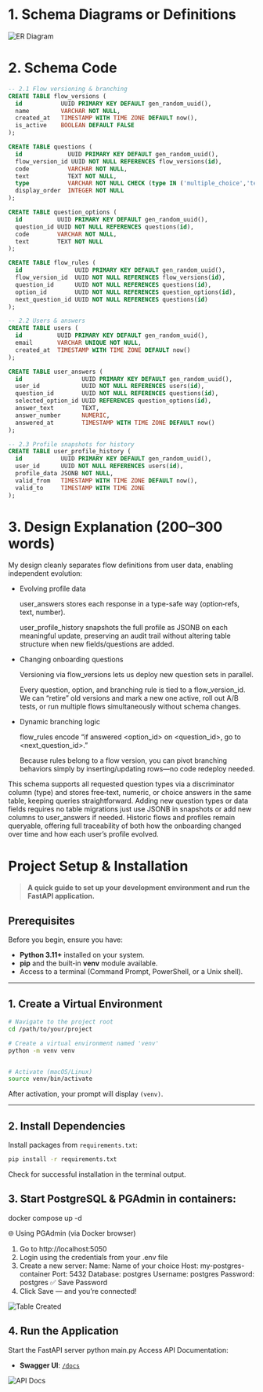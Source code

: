 
# 1. Schema Diagrams or Definitions

![ER Diagram](docs/ERD.png)

# 2. Schema Code

```sql
-- 2.1 Flow versioning & branching
CREATE TABLE flow_versions (
  id           UUID PRIMARY KEY DEFAULT gen_random_uuid(),
  name         VARCHAR NOT NULL,
  created_at   TIMESTAMP WITH TIME ZONE DEFAULT now(),
  is_active    BOOLEAN DEFAULT FALSE
);

CREATE TABLE questions (
  id             UUID PRIMARY KEY DEFAULT gen_random_uuid(),
  flow_version_id UUID NOT NULL REFERENCES flow_versions(id),
  code           VARCHAR NOT NULL,
  text           TEXT NOT NULL,
  type           VARCHAR NOT NULL CHECK (type IN ('multiple_choice','text','number','date')),
  display_order  INTEGER NOT NULL
);

CREATE TABLE question_options (
  id          UUID PRIMARY KEY DEFAULT gen_random_uuid(),
  question_id UUID NOT NULL REFERENCES questions(id),
  code        VARCHAR NOT NULL,
  text        TEXT NOT NULL
);

CREATE TABLE flow_rules (
  id               UUID PRIMARY KEY DEFAULT gen_random_uuid(),
  flow_version_id  UUID NOT NULL REFERENCES flow_versions(id),
  question_id      UUID NOT NULL REFERENCES questions(id),
  option_id        UUID NOT NULL REFERENCES question_options(id),
  next_question_id UUID NOT NULL REFERENCES questions(id)
);

-- 2.2 Users & answers
CREATE TABLE users (
  id          UUID PRIMARY KEY DEFAULT gen_random_uuid(),
  email       VARCHAR UNIQUE NOT NULL,
  created_at  TIMESTAMP WITH TIME ZONE DEFAULT now()
);

CREATE TABLE user_answers (
  id                 UUID PRIMARY KEY DEFAULT gen_random_uuid(),
  user_id            UUID NOT NULL REFERENCES users(id),
  question_id        UUID NOT NULL REFERENCES questions(id),
  selected_option_id UUID REFERENCES question_options(id),
  answer_text        TEXT,
  answer_number      NUMERIC,
  answered_at        TIMESTAMP WITH TIME ZONE DEFAULT now()
);

-- 2.3 Profile snapshots for history
CREATE TABLE user_profile_history (
  id           UUID PRIMARY KEY DEFAULT gen_random_uuid(),
  user_id      UUID NOT NULL REFERENCES users(id),
  profile_data JSONB NOT NULL,
  valid_from   TIMESTAMP WITH TIME ZONE DEFAULT now(),
  valid_to     TIMESTAMP WITH TIME ZONE
);
```

# 3. Design Explanation (200–300 words)

My design cleanly separates flow definitions from user data, enabling independent evolution:

- Evolving profile data

    user_answers stores each response in a type-safe way (option‐refs, text, number).

    user_profile_history snapshots the full profile as JSONB on each meaningful update, preserving an audit trail without altering table structure when new fields/questions are added.

- Changing onboarding questions

    Versioning via flow_versions lets us deploy new question sets in parallel.

    Every question, option, and branching rule is tied to a flow_version_id. We can “retire” old versions and mark a new one active, roll out A/B tests, or run multiple flows simultaneously without schema changes.

- Dynamic branching logic

    flow_rules encode “if answered <option_id> on <question_id>, go to <next_question_id>.”

    Because rules belong to a flow version, you can pivot branching behaviors simply by inserting/updating rows—no code redeploy needed.

This schema supports all requested question types via a discriminator column (type) and stores free‐text, numeric, or choice answers in the same table, keeping queries straightforward. Adding new question types or data fields requires no table migrations just use JSONB in snapshots or add new columns to user_answers if needed. Historic flows and profiles remain queryable, offering full traceability of both how the onboarding changed over time and how each user’s profile evolved.



# Project Setup & Installation

> **A quick guide to set up your development environment and run the FastAPI application.**


## Prerequisites

Before you begin, ensure you have:

- **Python 3.11+** installed on your system.
- **pip** and the built-in **venv** module available.
- Access to a terminal (Command Prompt, PowerShell, or a Unix shell).

---

## 1. Create a Virtual Environment

```bash
# Navigate to the project root
cd /path/to/your/project

# Create a virtual environment named 'venv'
python -m venv venv


# Activate (macOS/Linux)
source venv/bin/activate
```

After activation, your prompt will display `(venv)`.

---

## 2. Install Dependencies

Install packages from `requirements.txt`:

```bash
pip install -r requirements.txt
```

Check for successful installation in the terminal output.


## 3. Start PostgreSQL & PGAdmin in containers:
docker compose up -d

🌐 Using PGAdmin (via Docker browser)
1. Go to http://localhost:5050
2. Login using the credentials from your .env file
3. Create a new server:
    Name: Name of your choice
    Host: my-postgres-container
    Port: 5432
    Database: postgres
    Username: postgres
    Password: postgres
    ✅ Save Password
4. Click Save — and you’re connected!

![Table Created](docs/ERD_postgres.jpg)

## 4. Run the Application

Start the FastAPI server python main.py
Access API Documentation:
- **Swagger UI**: [`/docs`](http://127.0.0.1:8000/docs)

![API Docs](docs/api.jpg)





